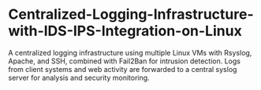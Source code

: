 # Centralized-Logging-Infrastructure-with-IDS-IPS-Integration-on-Linux
A centralized logging infrastructure using multiple Linux VMs with Rsyslog, Apache, and SSH, combined with Fail2Ban for intrusion detection. Logs from client systems and web activity are forwarded to a central syslog server for analysis and security monitoring.
